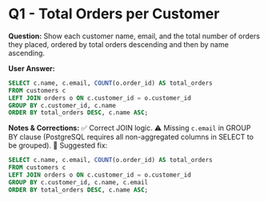 # Q1 - Total Orders per Customer

**Question:**
Show each customer name, email, and the total number of orders they placed, ordered by total orders descending and then by name ascending.

**User Answer:**
```sql
SELECT c.name, c.email, COUNT(o.order_id) AS total_orders
FROM customers c
LEFT JOIN orders o ON c.customer_id = o.customer_id
GROUP BY c.customer_id, c.name
ORDER BY total_orders DESC, c.name ASC;
```

**Notes & Corrections:**
✅ Correct JOIN logic.
⚠️ Missing `c.email` in GROUP BY clause (PostgreSQL requires all non-aggregated columns in SELECT to be grouped).
🔹 Suggested fix:
```sql
SELECT c.name, c.email, COUNT(o.order_id) AS total_orders
FROM customers c
LEFT JOIN orders o ON c.customer_id = o.customer_id
GROUP BY c.customer_id, c.name, c.email
ORDER BY total_orders DESC, c.name ASC;
```

